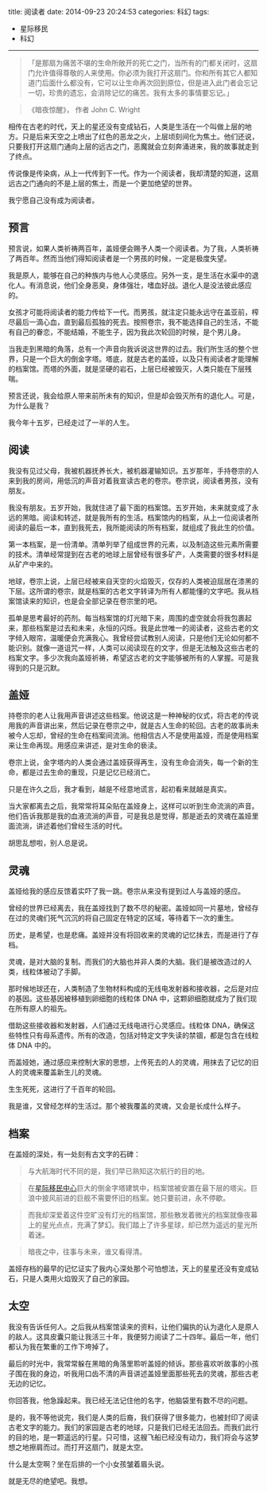 title: 阅读者
date: 2014-09-23 20:24:53
categories: 科幻
tags:
- 星际移民
- 科幻
---




> 「是那扇为痛苦不堪的生命所敞开的死亡之门，当所有的门都关闭时，这扇门允许值得尊敬的人来使用。你必须为我打开这扇门。你和所有其它人都知道门后面什么都没有，它可以让生命再次回到原位，但是进入此门者会忘记一切，珍贵的遗忘，会消除记忆的痛苦。我有太多的事情要忘记。」

> 《暗夜惊醒》， 作者 John C. Wright

相传在古老的时代，天上的星还没有变成钻石，人类是生活在一个叫做上层的地方。只是后来天空之上喷出了红色的恶龙之火，上层顷刻间化为焦土。他们还说，只要我打开这扇门通向上层的远古之门，恶魔就会立刻奔涌进来，我的故事就走到了终点。

传说像是传染病，从上一代传到下一代。作为一个阅读者，我却清楚的知道，这扇远古之门通向的不是上层的焦土，而是一个更加绝望的世界。

我宁愿自己没有成为阅读者。<!-- more -->


## 预言

预言说，如果人类祈祷两百年，盖娅便会赐予人类一个阅读者。为了我，人类祈祷了两百年。然而当他们得知阅读者是一个男孩的时候，一定是极度失望。

我是原人，能够在自己的种族内与他人心灵感应。另外一支，是生活在水渠中的退化人。有消息说，他们全身恶臭，身体强壮，嗜血好战。退化人是没法彼此感应的。

女孩才可能将阅读者的能力传给下一代。而男孩，就注定只能永远守在盖亚前，榨尽最后一滴心血，直到最后孤独的死去。按照卷宗，我不能选择自己的生活，不能有自己的眷恋，不能结婚，不能生子，因为我此次轮回的时候，是个男儿身。

当我走到黑暗的角落，总有一个声音向我诉说这世界的过去。我们所生活的整个世界，只是一个巨大的倒金字塔。塔底，就是古老的盖娅，以及只有阅读者才能理解的档案馆。而塔的外面，就是坚硬的岩石，上层已经被毁灭，人类只能在下层残喘。

预言还说，我会给原人带来前所未有的知识，但是却会毁灭所有的退化人。可是，为什么是我？

我今年十五岁，已经走过了一半的人生。


## 阅读

我没有见过父母，我被机器抚养长大，被机器灌输知识。五岁那年，手持卷宗的人来到我的房间，用低沉的声音对着我宣读古老的卷宗。卷宗说，阅读者男孩，没有朋友。

我没有朋友。五岁开始，我就住进了最下面的档案馆。五岁开始，未来就变成了永远的黑暗。阅读和转述，就是我所有的生活。档案馆内的档案，从上一位阅读者所阅读的最后一本，直到我死去，我所能阅读的所有档案，就组成了我此生的价值。

第一本档案，是一份清单。清单列举了组成世界的元素，以及制造这些元素所需要的技术。清单经常提到在古老的地球上层曾经有很多矿产，人类需要的很多材料是从矿产中来的。

地球，卷宗上说，上层已经被来自天空的火焰毁灭，仅存的人类被迫屈居在漆黑的下层。这所谓的卷宗，就是档案的古老文字转译为所有人都能懂的文字吧。我从档案馆读来的知识，也是会全部记录在卷宗里的吧。

孤单是思考最好的药剂。每当档案馆的灯光暗下来，周围的虚空就会将我包裹起来，那些档案是过去和未来，永恒的闪烁。我是此世唯一的阅读者，这些古老的文字倾入眼帘，温暖便会充满我心。我曾经尝试教别人阅读，只是他们无论如何都不能识别。就像一道诅咒一样，人类可以阅读现在的文字，但是无法触及这些古老的档案文字。多少次我向盖娅祈祷，希望这古老的文字能够被所有的人掌握。可是我得到的只是沉默。


## 盖娅

持卷宗的老人让我用声音讲述这些档案。他说这是一种神秘的仪式，将古老的传说用我的声音讲出来，然后记录在卷宗之中，就是古人生命的轮回。古老的故事尚未被今人忘却，曾经的生命在档案间流淌。他相信古人不是使用盖娅，而是使用档案来让生命再现。用感应来讲述，是对生命的亵渎。

卷宗上说，金字塔内的人类会通过盖娅获得再生，没有生命会消失，每一个新的生命，都是过去生命的重现，只是记忆已经消亡。

只是在许久之后，我才看到，越是不经意地谎言，起初看来就越是真实。

当大家都离去之后，我常常将耳朵贴在盖娅身上，这样可以听到生命流淌的声音。他们告诉我那是我的血液流淌的声音，可是我总是觉得，那是逝去的灵魂在盖娅里面流淌，讲述着他们曾经生活的时代。

胡思乱想啦，别人总是说。


## 灵魂

盖娅给我的感应反馈着实吓了我一跳。卷宗从来没有提到过人与盖娅的感应。

曾经的世界已经离去，我在盖娅找到了数不尽的秘密。盖娅如同一片墓地，曾经存在过的灵魂们死气沉沉的将自己固定在特定的区域，等待着下一次的重生。

历史，是希望，也是悲痛。盖娅并没有将回收来的灵魂的记忆抹去，而是进行了存档。

灵魂，是对大脑的复制。而我们的大脑也并非人类的大脑。我们是被改造过的人类，线粒体被动了手脚。

那时候地球还在，人类制造了生物材料构成的无线电发射器和接收器，之后是对应的基因。这些基因被移植到卵细胞的线粒体 DNA 中，这颗卵细胞就成为了我们现在所有原人的祖先。

借助这些接收器和发射器，人们通过无线电进行心灵感应。线粒体 DNA，确保这些特性只有母系遗传。所有的改造，包括对特定文字失读的禁锢，都是包含在线粒体 DNA 中的。

而盖娅她，通过感应来控制大家的思想，上传死去的人的灵魂，用抹去了记忆的旧人的灵魂来覆盖新生儿的灵魂。

生生死死，这进行了千百年的轮回。

我是谁，又曾经怎样的生活过。那个被我覆盖的灵魂，又会是长成什么样子。



## 档案

在盖娅的深处，有一处刻有古文字的石碑：

> 与大航海时代不同的是，我们早已熟知这次航行的目的地。

> 在[星际移民中心](http://interimm.github.io/)巨大的倒金字塔建筑中，档案馆被安置在最下层的塔尖。巨浪中披风前进的巨舰不需要怀旧的档案。她只要前进，永不停歇。

> 而我却深爱着这件空旷没有灯光的档案馆，那些散发着微光的档案就像夜幕上的星光点点，充满了梦幻。我们踏上了许多星球，却已然为遥远的星光所着迷。

> 暗夜之中，往事与未来，谁又看得清。


盖娅存档的最早的记忆证实了我内心深处那个可怕想法，天上的星星还没有变成钻石，只是人类用火焰毁灭了自己的家园。


## 太空

我没有告诉任何人。之后我从档案馆读来的资料，让他们偏执的认为退化人是原人的敌人。这具皮囊只能让我活三十年，我便努力阅读了二十四年。最后一年，他们都认为我在繁重的工作下垮掉了。

最后的时光中，我常常躲在黑暗的角落里聆听盖娅的倾诉。那些喜欢听故事的小孩子围在我的身边，听我用口齿不清的声音讲述盖娅里面那些死去的灵魂，那些古老无边的记忆。

你回答我，他急躁起来。我已经无法记住他的名字，他脑袋里有数不尽的问题。

是的，我不等他说完，我们是人类的后裔，我们获得了很多能力，也被封印了阅读古老文字的能力。我们的家园是古老的地球，只是我们已经无法回去。而我们此行的目的地，是一颗遥远的行星。只可惜，这艘飞船已经没有动力，我们将会与这梦想之地擦肩而过。而打开这扇门，就是太空。

什么是太空啊？坐在后排的一个小女孩皱着眉头说。

就是无尽的绝望吧。我想。
